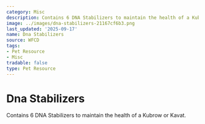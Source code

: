 ```yaml
---
category: Misc
description: Contains 6 DNA Stabilizers to maintain the health of a Kubrow or Kavat.
image: ../images/dna-stabilizers-21167cf6b3.png
last_updated: '2025-09-17'
name: Dna Stabilizers
source: WFCD
tags:
- Pet Resource
- Misc
tradable: false
type: Pet Resource
---
```


# Dna Stabilizers

Contains 6 DNA Stabilizers to maintain the health of a Kubrow or Kavat.

